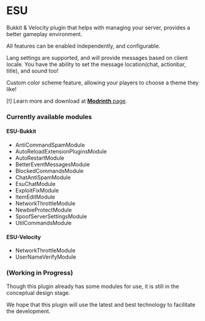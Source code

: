 # ESU
Bukkit & Velocity plugin that helps with managing your server, provides a better gameplay environment.

All features can be enabled independently, and configurable.

Lang settings are supported, and will provide messages based on client locale.
You have the ability to set the message location(chat, actionbar, title), and sound too!

Custom color scheme feature, allowing your players to choose a theme they like!

[!] Learn more and download at [**Modrinth** page](https://modrinth.com/plugin/esu).

### Currently available modules
#### ESU-Bukkit
- AntiCommandSpamModule
- AutoReloadExtensionPluginsModule
- AutoRestartModule
- BetterEventMessagesModule
- BlockedCommandsModule
- ChatAntiSpamModule
- EsuChatModule
- ExploitFixModule
- ItemEditModule
- NetworkThrottleModule
- NewbieProtectModule
- SpoofServerSettingsModule
- UtilCommandsModule

#### ESU-Velocity
- NetworkThrottleModule
- UserNameVerifyModule

### (Working in Progress)
Though this plugin already has some modules for use,
it is still in the conceptual design stage.

We hope that this plugin will use the latest and best technology
to facilitate the development.
